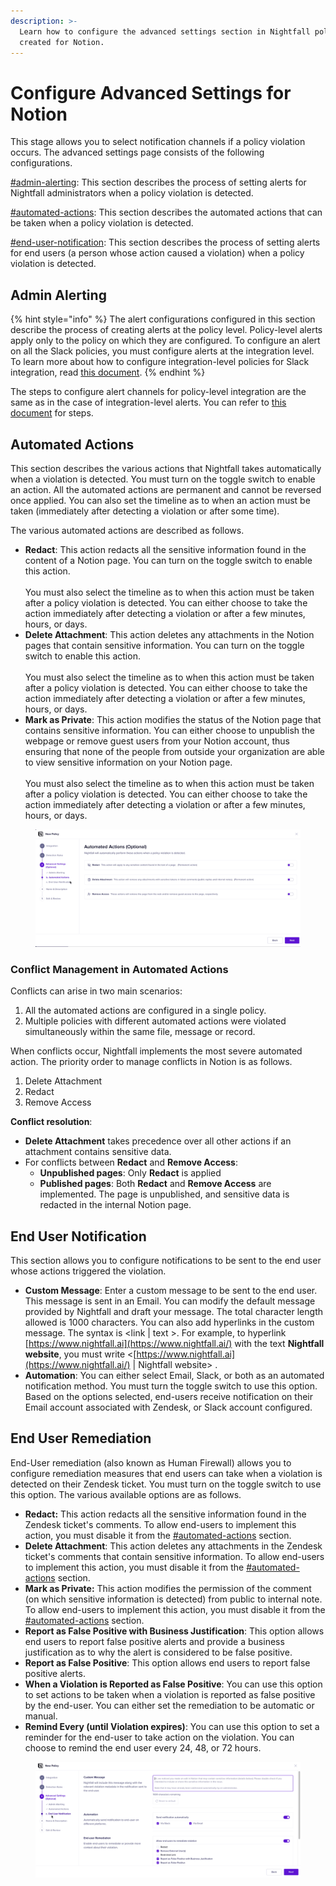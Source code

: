 ```yaml
---
description: >-
  Learn how to configure the advanced settings section in Nightfall policies
  created for Notion.
---
```


# Configure Advanced Settings for Notion

This stage allows you to select notification channels if a policy violation occurs. The advanced settings page consists of the following configurations. &#x20;

[#admin-alerting](advanced_settings.md#admin-alerting "mention"): This section describes the process of setting alerts for Nightfall administrators when a policy violation is detected.

[#automated-actions](advanced_settings.md#automated-actions "mention"): This section describes the automated actions that can be taken when a policy violation is detected.

[#end-user-notification](advanced_settings.md#end-user-notification "mention"): This section describes the process of setting alerts for end users (a person whose action caused a violation) when a policy violation is detected.

## Admin Alerting

{% hint style="info" %}
The alert configurations configured in this section describe the process of creating alerts at the policy level. Policy-level alerts apply only to the policy on which they are configured. To configure an alert on all the Slack policies, you must configure alerts at the integration level. To learn more about how to configure integration-level policies for Slack integration, read [this document](https://help.nightfall.ai/nightfall-ai/notion/configuring-integration-alerts).
{% endhint %}

The steps to configure alert channels for policy-level integration are the same as in the case of integration-level alerts. You can refer to [this document](https://help.nightfall.ai/nightfall-ai/notion/configuring-integration-alerts#configure-alerts-at-the-integration-level) for steps.

## Automated Actions

This section describes the various actions that Nightfall takes automatically when a violation is detected. You must turn on the toggle switch to enable an action. All the automated actions are permanent and cannot be reversed once applied. You can also set the timeline as to when an action must be taken (immediately after detecting a violation or after some time).

The various automated actions are described as follows.

* **Redact**: This action redacts all the sensitive information found in the content of a Notion page. You can turn on the toggle switch to enable this action. \
  \
  You must also select the timeline as to when this action must be taken after a policy violation is detected. You can either choose to take the action immediately after detecting a violation or after a few minutes, hours, or days.&#x20;
* **Delete Attachment**: This action deletes any attachments in the Notion pages that contain sensitive information. You can turn on the toggle switch to enable this action. \
  \
  You must also select the timeline as to when this action must be taken after a policy violation is detected. You can either choose to take the action immediately after detecting a violation or after a few minutes, hours, or days.&#x20;
* **Mark as Private**: This action modifies the status of the Notion page that contains sensitive information. You can either choose to unpublish the webpage or remove guest users from your Notion account, thus ensuring that none of the people from outside your organization are able to view sensitive information on your Notion page.\
  \
  You must also select the timeline as to when this action must be taken after a policy violation is detected. You can either choose to take the action immediately after detecting a violation or after a few minutes, hours, or days.&#x20;

<figure><img src="../../.gitbook/assets/GIF Recording 2023-11-19 at 2.49.37 PM (1).gif" alt=""><figcaption></figcaption></figure>

### Conflict Management in Automated Actions

Conflicts can arise in two main scenarios:

1. All the automated actions are configured in a single policy.
2. Multiple policies with different automated actions were violated simultaneously within the same file, message or record.&#x20;

When conflicts occur, Nightfall implements the most severe automated action. The priority order to manage conflicts in Notion is as follows.

1. Delete Attachment
2. Redact
3. Remove Access

**Conflict resolution**:

* **Delete Attachment** takes precedence over all other actions if an attachment contains sensitive data.
* For conflicts between **Redact** and **Remove Access**:
  * **Unpublished pages**: Only **Redact** is applied
  * **Published pages**: Both **Redact** and **Remove Access** are implemented. The page is unpublished, and sensitive data is redacted in the internal Notion page.

## End User Notification

This section allows you to configure notifications to be sent to the end user whose actions triggered the violation.&#x20;

* **Custom Message**:  Enter a custom message to be sent to the end user. This message is sent in an Email. You can modify the default message provided by Nightfall and draft your message. The total character length allowed is 1000 characters. You can also add hyperlinks in the custom message. The syntax is \<link | text >. For example, to hyperlink [https://www.nightfall.ai](https://www.nightfall.ai/) with the text **Nightfall website**, you must write <[https://www.nightfall.ai](https://www.nightfall.ai/) | Nightfall website> .
* **Automation**: You can either select Email, Slack, or both as an automated notification method. You must turn the toggle switch to use this option. Based on the options selected, end-users receive notification on their Email account associated with Zendesk, or Slack account configured.

## End User Remediation

End-User remediation (also known as Human Firewall) allows you to configure remediation measures that end users can take when a violation is detected on their Zendesk ticket. You must turn on the toggle switch to use this option. The various available options are as follows.

* **Redact:** This action redacts all the sensitive information found in the Zendesk ticket's comments. To allow end-users to implement this action, you must disable it from the [#automated-actions](advanced_settings.md#automated-actions "mention") section.&#x20;
* **Delete Attachment**: This action deletes any attachments in the Zendesk ticket's comments that contain sensitive information. To allow end-users to implement this action, you must disable it from the [#automated-actions](advanced_settings.md#automated-actions "mention") section.
* **Mark as Private:** This action modifies the permission of the comment (on which sensitive information is detected) from public to internal note. To allow end-users to implement this action, you must disable it from the [#automated-actions](advanced_settings.md#automated-actions "mention") section.
* **Report as False Positive with Business Justification**: This option allows end users to report false positive alerts and provide a business justification as to why the alert is considered to be false positive.&#x20;
* **Report as False Positive**: This option allows end users to report false positive alerts.
* **When a Violation is Reported as False Positive**: You can use this option to set actions to be taken when a violation is reported as false positive by the end-user. You can either set the remediation to be automatic or manual.&#x20;
* **Remind Every (until Violation expires)**: You can use this option to set a reminder for the end-user to take action on the violation. You can choose to remind the end user every 24, 48, or 72 hours.

<figure><img src="../../.gitbook/assets/GIF Recording 2023-11-19 at 2.51.13 PM (1).gif" alt=""><figcaption></figcaption></figure>
